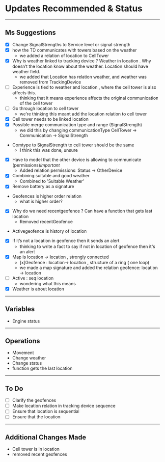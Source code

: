 # Updates Recommended & Status

---
## Ms Suggestions
- [x] Change SignalStrengths to Service level or signal strength 
- [x] how the TD communicates with towers based on the weather
    - we added a relation of location to CellTower
- [x] Why is weather linked to tracking device ? Weather in location . Why doesn’t the location know about the weather. Location should have weather field. 
    - we added that Location has relation weather, and weather was removed from TrackingDevice
- [ ] Experience is tied to weather and location , where the cell tower is also affects this. 
    - thinking that it means experience affects the original communication of the cell tower
- [ ] Go through location to cell tower 
    -  we're thinking this meant add the location relation to cell tower
- [x] Cell tower needs to be linked location
- [x] Possible merge communication type and range (SignalStrength)
    - we did this by changing communicationType CellTower -> Communication -> SignalStrength
- Comtype to SignalStrength to cell tower should be the same 
    - I think this was done, unsure
- [x] Have to model that the other device is allowing to communicate (permissions)*important*
    - Added relation permissions: Status -> OtherDevice
- [x] Combining suitable and good weather 
    - Combined to 'Suitable Weather'
- [x] Remove battery as a signature 
- Geofences is higher order relation
    - what is higher order?
- [x] Why do we need recentgeofence ? Can have a function that gets last location 
    - Removed recentGeofence
- Activegeofence is history of location 
- [x] If it’s not a location in geofence then it sends an alert 
    - thinking to write a fact to say if not in location of geofence then it's an alert
- [x] Map is location -> location , strongly connected 
    - [x]Geofence : location-> location , structure of a ring ( one loop)
    - we made a map signature and added the relation geofence: location -> location
- [ ] Active : seq location 
    - wondering what this means
- [x] Weather is about location 

---
## Variables
- Engine status

---
## Operations
- Movement
- Change weather
- Change status
- function gets the last location

---
## To Do
- [ ] Clarify the geofences
- [ ] Make location relation in tracking device sequence
- [ ] Ensure that location is sequential
- [ ] Ensure that the location

---
## Additional Changes Made
- Cell tower is in location 
- removed recent geofences



